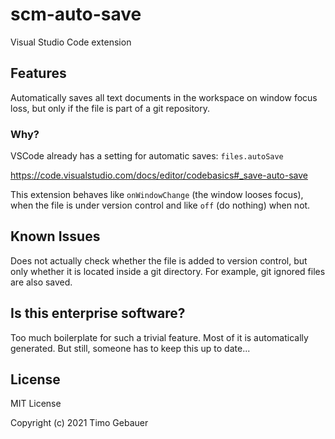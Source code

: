 # scm-auto-save

Visual Studio Code extension

## Features

Automatically saves all text documents in the workspace on window focus loss, but only if the file is part of a git repository.

### Why?

VSCode already has a setting for automatic saves: `files.autoSave`

https://code.visualstudio.com/docs/editor/codebasics#_save-auto-save

This extension behaves like `onWindowChange` (the window looses focus), when the file is under version control and like `off` (do nothing) when not.

## Known Issues

Does not actually check whether the file is added to version control, but only whether it is located inside a git directory. For example, git ignored files are also saved.

## Is this enterprise software?

Too much boilerplate for such a trivial feature. Most of it is automatically generated. But still, someone has to keep this up to date...

## License

MIT License

Copyright (c) 2021 Timo Gebauer
